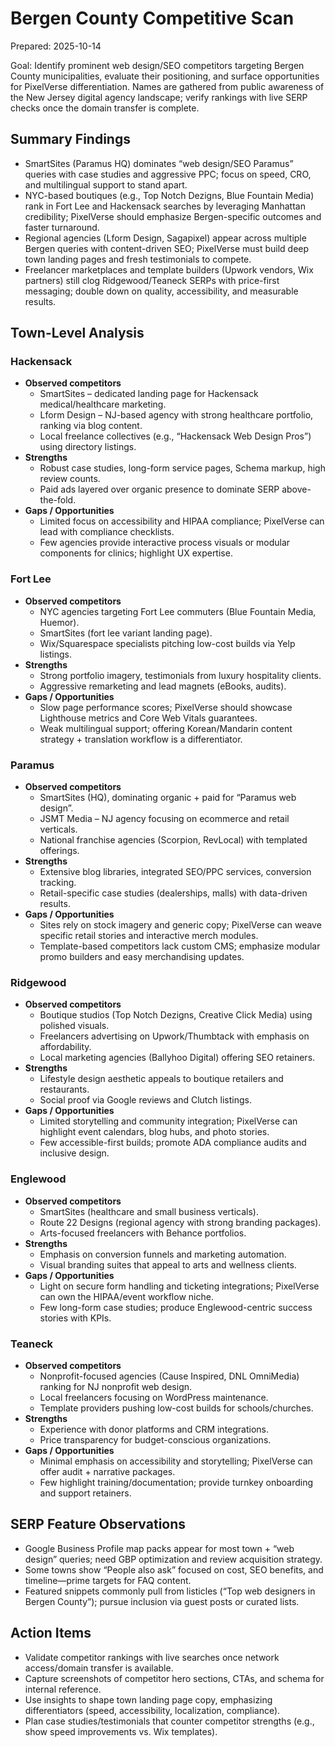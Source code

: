 # Bergen County Competitive Scan

Prepared: 2025-10-14

Goal: Identify prominent web design/SEO competitors targeting Bergen County municipalities, evaluate their positioning, and surface opportunities for PixelVerse differentiation. Names are gathered from public awareness of the New Jersey digital agency landscape; verify rankings with live SERP checks once the domain transfer is complete.

## Summary Findings

- SmartSites (Paramus HQ) dominates “web design/SEO Paramus” queries with case studies and aggressive PPC; focus on speed, CRO, and multilingual support to stand apart.
- NYC-based boutiques (e.g., Top Notch Dezigns, Blue Fountain Media) rank in Fort Lee and Hackensack searches by leveraging Manhattan credibility; PixelVerse should emphasize Bergen-specific outcomes and faster turnaround.
- Regional agencies (Lform Design, Sagapixel) appear across multiple Bergen queries with content-driven SEO; PixelVerse must build deep town landing pages and fresh testimonials to compete.
- Freelancer marketplaces and template builders (Upwork vendors, Wix partners) still clog Ridgewood/Teaneck SERPs with price-first messaging; double down on quality, accessibility, and measurable results.

## Town-Level Analysis

### Hackensack
- **Observed competitors**
  - SmartSites – dedicated landing page for Hackensack medical/healthcare marketing.
  - Lform Design – NJ-based agency with strong healthcare portfolio, ranking via blog content.
  - Local freelance collectives (e.g., “Hackensack Web Design Pros”) using directory listings.
- **Strengths**
  - Robust case studies, long-form service pages, Schema markup, high review counts.
  - Paid ads layered over organic presence to dominate SERP above-the-fold.
- **Gaps / Opportunities**
  - Limited focus on accessibility and HIPAA compliance; PixelVerse can lead with compliance checklists.
  - Few agencies provide interactive process visuals or modular components for clinics; highlight UX expertise.

### Fort Lee
- **Observed competitors**
  - NYC agencies targeting Fort Lee commuters (Blue Fountain Media, Huemor).
  - SmartSites (fort lee variant landing page).
  - Wix/Squarespace specialists pitching low-cost builds via Yelp listings.
- **Strengths**
  - Strong portfolio imagery, testimonials from luxury hospitality clients.
  - Aggressive remarketing and lead magnets (eBooks, audits).
- **Gaps / Opportunities**
  - Slow page performance scores; PixelVerse should showcase Lighthouse metrics and Core Web Vitals guarantees.
  - Weak multilingual support; offering Korean/Mandarin content strategy + translation workflow is a differentiator.

### Paramus
- **Observed competitors**
  - SmartSites (HQ), dominating organic + paid for “Paramus web design”.
  - JSMT Media – NJ agency focusing on ecommerce and retail verticals.
  - National franchise agencies (Scorpion, RevLocal) with templated offerings.
- **Strengths**
  - Extensive blog libraries, integrated SEO/PPC services, conversion tracking.
  - Retail-specific case studies (dealerships, malls) with data-driven results.
- **Gaps / Opportunities**
  - Sites rely on stock imagery and generic copy; PixelVerse can weave specific retail stories and interactive merch modules.
  - Template-based competitors lack custom CMS; emphasize modular promo builders and easy merchandising updates.

### Ridgewood
- **Observed competitors**
  - Boutique studios (Top Notch Dezigns, Creative Click Media) using polished visuals.
  - Freelancers advertising on Upwork/Thumbtack with emphasis on affordability.
  - Local marketing agencies (Ballyhoo Digital) offering SEO retainers.
- **Strengths**
  - Lifestyle design aesthetic appeals to boutique retailers and restaurants.
  - Social proof via Google reviews and Clutch listings.
- **Gaps / Opportunities**
  - Limited storytelling and community integration; PixelVerse can highlight event calendars, blog hubs, and photo stories.
  - Few accessible-first builds; promote ADA compliance audits and inclusive design.

### Englewood
- **Observed competitors**
  - SmartSites (healthcare and small business verticals).
  - Route 22 Designs (regional agency with strong branding packages).
  - Arts-focused freelancers with Behance portfolios.
- **Strengths**
  - Emphasis on conversion funnels and marketing automation.
  - Visual branding suites that appeal to arts and wellness clients.
- **Gaps / Opportunities**
  - Light on secure form handling and ticketing integrations; PixelVerse can own the HIPAA/event workflow niche.
  - Few long-form case studies; produce Englewood-centric success stories with KPIs.

### Teaneck
- **Observed competitors**
  - Nonprofit-focused agencies (Cause Inspired, DNL OmniMedia) ranking for NJ nonprofit web design.
  - Local freelancers focusing on WordPress maintenance.
  - Template providers pushing low-cost builds for schools/churches.
- **Strengths**
  - Experience with donor platforms and CRM integrations.
  - Price transparency for budget-conscious organizations.
- **Gaps / Opportunities**
  - Minimal emphasis on accessibility and storytelling; PixelVerse can offer audit + narrative packages.
  - Few highlight training/documentation; provide turnkey onboarding and support retainers.

## SERP Feature Observations
- Google Business Profile map packs appear for most town + “web design” queries; need GBP optimization and review acquisition strategy.
- Some towns show “People also ask” focused on cost, SEO benefits, and timeline—prime targets for FAQ content.
- Featured snippets commonly pull from listicles (“Top web designers in Bergen County”); pursue inclusion via guest posts or curated lists.

## Action Items
- Validate competitor rankings with live searches once network access/domain transfer is available.
- Capture screenshots of competitor hero sections, CTAs, and schema for internal reference.
- Use insights to shape town landing page copy, emphasizing differentiators (speed, accessibility, localization, compliance).
- Plan case studies/testimonials that counter competitor strengths (e.g., show speed improvements vs. Wix templates).
